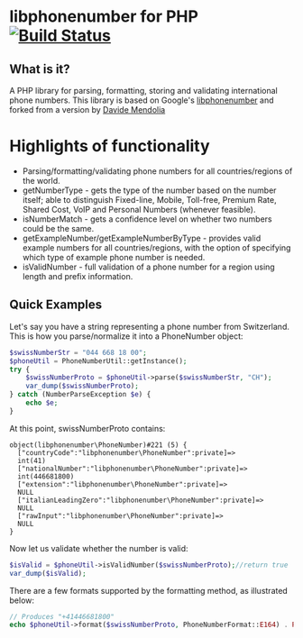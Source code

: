 # libphonenumber for PHP [![Build Status](https://travis-ci.org/giggsey/libphonenumber-for-php.png?branch=master)](https://travis-ci.org/giggsey/libphonenumber-for-php)

## What is it?
A PHP library for parsing, formatting, storing and validating international phone numbers. This library is based on Google's [libphonenumber](https://code.google.com/p/libphonenumber/) and forked from a version by [Davide Mendolia](https://github.com/davideme/libphonenumber-for-PHP)


# Highlights of functionality
* Parsing/formatting/validating phone numbers for all countries/regions of the world.
* getNumberType - gets the type of the number based on the number itself; able to distinguish Fixed-line, Mobile, Toll-free, Premium Rate, Shared Cost, VoIP and Personal Numbers (whenever feasible).
* isNumberMatch - gets a confidence level on whether two numbers could be the same.
* getExampleNumber/getExampleNumberByType - provides valid example numbers for all countries/regions, with the option of specifying which type of example phone number is needed.
* isValidNumber - full validation of a phone number for a region using length and prefix information.

## Quick Examples
Let's say you have a string representing a phone number from Switzerland. This is how you parse/normalize it into a PhoneNumber object:

```php
$swissNumberStr = "044 668 18 00";
$phoneUtil = PhoneNumberUtil::getInstance();
try {
    $swissNumberProto = $phoneUtil->parse($swissNumberStr, "CH");
    var_dump($swissNumberProto);
} catch (NumberParseException $e) {
    echo $e;
}
```

At this point, swissNumberProto contains:

	object(libphonenumber\PhoneNumber)#221 (5) {
	  ["countryCode":"libphonenumber\PhoneNumber":private]=>
	  int(41)
	  ["nationalNumber":"libphonenumber\PhoneNumber":private]=>
	  int(446681800)
	  ["extension":"libphonenumber\PhoneNumber":private]=>
	  NULL
	  ["italianLeadingZero":"libphonenumber\PhoneNumber":private]=>
	  NULL
	  ["rawInput":"libphonenumber\PhoneNumber":private]=>
	  NULL
	}

Now let us validate whether the number is valid:

```php
$isValid = $phoneUtil->isValidNumber($swissNumberProto);//return true
var_dump($isValid);
```

There are a few formats supported by the formatting method, as illustrated below:

```php
// Produces "+41446681800"
echo $phoneUtil->format($swissNumberProto, PhoneNumberFormat::E164) . PHP_EOL;
```
